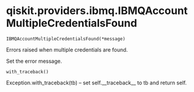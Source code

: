 <span id="qiskit-providers-ibmq-ibmqaccountmultiplecredentialsfound" />

# qiskit.providers.ibmq.IBMQAccountMultipleCredentialsFound



`IBMQAccountMultipleCredentialsFound(*message)`

Errors raised when multiple credentials are found.

Set the error message.



`with_traceback()`

Exception.with\_traceback(tb) – set self.\_\_traceback\_\_ to tb and return self.
